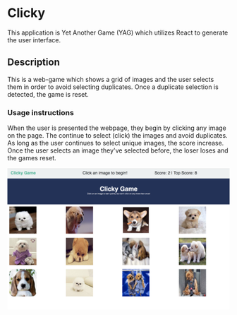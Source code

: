 # Clicky

This application is Yet Another Game (YAG) which utilizes React to generate the user interface.

## Description 
This is a web-game which shows a grid of images and the user selects them in order to avoid selecting duplicates.  Once a duplicate selection is detected, the game is reset.


### Usage instructions

When the user is presented the webpage, they begin by clicking any image on the page.  The continue to select (click) the images and avoid duplicates.  As long as the user continues to select unique images, the score increase.  Once the user selects an image they've selected before, the loser loses and the games reset.


<img width="1028" alt="clc=kcy" src="./public/assets/images/clicky.png">
